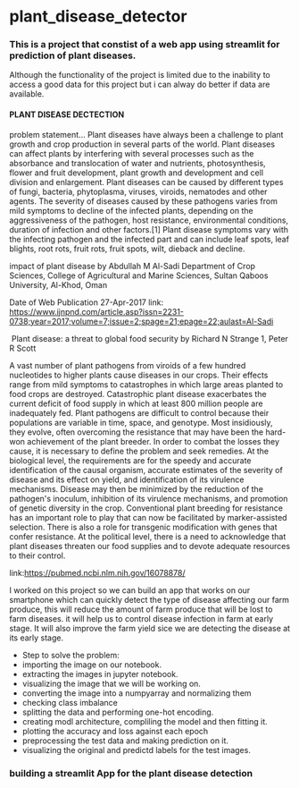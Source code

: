 # plant_disease_detector
### This is a project that constist of a web app using streamlit for prediction of plant diseases.
Although the functionality of the project is limited due to the inability to access a good data for this project but i can alway do better if 
data are available.

#### PLANT DISEASE DECTECTION
problem statement...
Plant diseases have always been a challenge to plant growth and crop production in several parts of the world. Plant diseases can affect plants by interfering with several processes such as the absorbance and translocation of water and nutrients, photosynthesis, flower and fruit development, plant growth and development and cell division and enlargement. Plant diseases can be caused by different types of fungi, bacteria, phytoplasma, viruses, viroids, nematodes and other agents. The severity of diseases caused by these pathogens varies from mild symptoms to decline of the infected plants, depending on the aggressiveness of the pathogen, host resistance, environmental conditions, duration of infection and other factors.[1] Plant disease symptoms vary with the infecting pathogen and the infected part and can include leaf spots, leaf blights, root rots, fruit rots, fruit spots, wilt, dieback and decline.

impact of plant disease by Abdullah M Al-Sadi Department of Crop Sciences, College of Agricultural and Marine Sciences, Sultan Qaboos University, Al-Khod, Oman

Date of Web Publication 27-Apr-2017 link: https://www.ijnpnd.com/article.asp?issn=2231-0738;year=2017;volume=7;issue=2;spage=21;epage=22;aulast=Al-Sadi

​
Plant disease: a threat to global food security by
Richard N Strange 1, Peter R Scott

A vast number of plant pathogens from viroids of a few hundred nucleotides to higher plants cause diseases in our crops. Their effects range from mild symptoms to catastrophes in which large areas planted to food crops are destroyed. Catastrophic plant disease exacerbates the current deficit of food supply in which at least 800 million people are inadequately fed. Plant pathogens are difficult to control because their populations are variable in time, space, and genotype. Most insidiously, they evolve, often overcoming the resistance that may have been the hard-won achievement of the plant breeder. In order to combat the losses they cause, it is necessary to define the problem and seek remedies. At the biological level, the requirements are for the speedy and accurate identification of the causal organism, accurate estimates of the severity of disease and its effect on yield, and identification of its virulence mechanisms. Disease may then be minimized by the reduction of the pathogen's inoculum, inhibition of its virulence mechanisms, and promotion of genetic diversity in the crop. Conventional plant breeding for resistance has an important role to play that can now be facilitated by marker-assisted selection. There is also a role for transgenic modification with genes that confer resistance. At the political level, there is a need to acknowledge that plant diseases threaten our food supplies and to devote adequate resources to their control.

link:https://pubmed.ncbi.nlm.nih.gov/16078878/

I worked on this project so we can build an app that works on our smartphone which can quickly detect the type of disease affecting our farm produce, this will reduce the amount of farm produce that will be lost to farm diseases. it will help us to control disease infection in farm at early stage. It will also improve the farm yield sice we are detecting the disease at its early stage.

* Step to solve the problem:
* importing the image on our notebook.
* extracting the images in jupyter notebook.
* visualizing the image that we will be working on.
* converting the image into a numpyarray and normalizing them
* checking class imbalance
* splitting the data and performing one-hot encoding.
* creating modl architecture, compliling the model and then fitting it.
* plotting the accuracy and loss against each epoch
* preprocessing the test data and making prediction on it.
* visualizing the original and predictd labels for the test images.
### building a streamlit App for the plant disease detection
